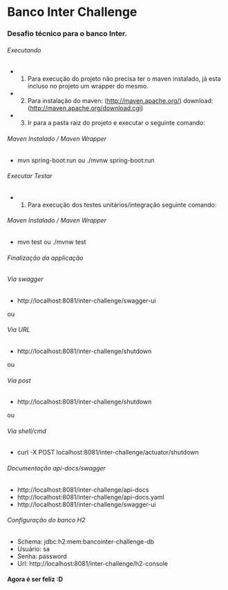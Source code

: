 # Banco Inter Challenge


### Desafio técnico para o banco Inter.



###### Executando
- 1) Para execução do projeto não precisa ter o maven instalado, já esta incluso no projeto um wrapper do mesmo.
- 2) Para instalação do maven: (http://maven.apache.org/) download: (http://maven.apache.org/download.cgi)
- 3) Ir para a pasta raiz do projeto e executar o seguinte comando:

###### Maven Instalado / Maven Wrapper
* mvn spring-boot:run ou ./mvnw spring-boot:run


###### Executar Testar
- 1) Para execução dos testes unitários/integração seguinte comando:

###### Maven Instalado / Maven Wrapper
* mvn test  ou ./mvnw test

###### Finalização da applicação

###### Via swagger
* http://localhost:8081/inter-challenge/swagger-ui

ou

###### Via URL
* http://localhost:8081/inter-challenge/shutdown

ou

###### Via post
* http://localhost:8081/inter-challenge/shutdown

ou

###### Via shell/cmd
* curl -X POST localhost:8081/inter-challenge/actuator/shutdown


###### Documentação api-docs/swagger
* http://localhost:8081/inter-challenge/api-docs
* http://localhost:8081/inter-challenge/api-docs.yaml
* http://localhost:8081/inter-challenge/swagger-ui


###### Configuração do banco H2
* Schema: jdbc:h2:mem:bancointer-challenge-db
* Usuário: sa
* Senha: password
* Url: http://localhost:8081/inter-challenge/h2-console



#### Agora é ser feliz :D 